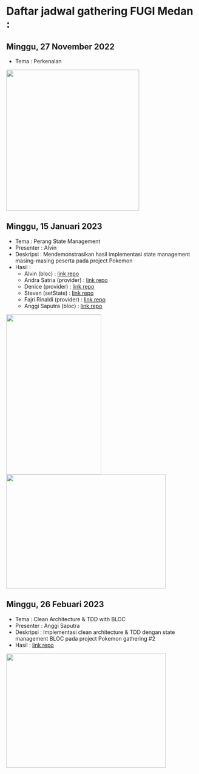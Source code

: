 # Daftar jadwal gathering FUGI Medan :

## Minggu, 27 November 2022
 * Tema : Perkenalan 
 <img src="https://user-images.githubusercontent.com/58515206/221460116-224fbe41-d4e6-4013-9f16-3007477ea129.png" width="350" height="370"/>

 
## Minggu, 15 Januari 2023
 * Tema : Perang State Management  
 * Presenter : Alvin
 * Deskripsi : Mendemonstrasikan hasil implementasi state management masing-masing peserta pada project Pokemon
 * Hasil : 
     * Alvin (bloc) : [link repo](https://github.com/alvinwatner/gtrng2_alvin)
     * Andra Satria (provider) : [link repo](https://github.com/andrapratama/pokemon-provider)     
     * Denice (provider) : [link repo](www.google.com)        
     * Steven (setState) : [link repo](www.google.com)        
     * Fajri Rinaldi (provider) : [link repo](https://github.com/farinchan/fugi_medan_pokemon.git)
     * Anggi Saputra (bloc) : [link repo](https://github.com/anggiedwarsa/pokemon)     

<img src="https://user-images.githubusercontent.com/58515206/212534113-7317618e-a94e-45fb-89a9-ebe170a12254.gif" width="250" height="420"/>
<img src="https://user-images.githubusercontent.com/58515206/221459556-72ad3892-9ccd-427e-92a1-6e03de0dec0f.png" width="420" height="300"/>



## Minggu, 26 Febuari 2023 
 * Tema : Clean Architecture & TDD with BLOC 
 * Presenter : Anggi Saputra
 * Deskripsi : Implementasi clean architecture & TDD dengan state management BLOC pada project Pokemon gathering #2
 * Hasil : [link repo](https://github.com/anggiedwarsa/pokemon) 
<img src="https://user-images.githubusercontent.com/58515206/221456662-17d08641-f2ed-43cd-8143-97fb7d2c152a.png" width="420" height="300"/>
